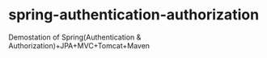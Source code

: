 # spring-authentication-authorization
Demostation of Spring(Authentication &amp; Authorization)+JPA+MVC+Tomcat+Maven

